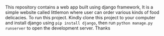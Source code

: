 This repository contains a web app built using django framework, It is a simple website called littlemon where user can order various kinds of food delicacies.
To run this project. Kindly clone this project to your computer and install django using `pip install django`, then run `python manage.py runserver` to open the development server. Thanks
